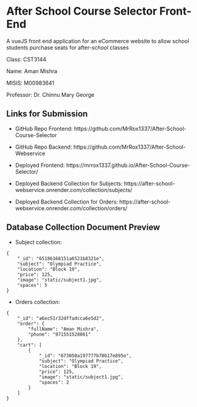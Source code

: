 # After School Course Selector Front-End

A vueJS front end application for an eCommerce website to allow school students purchase seats for after-school classes

<p>Class: CST3144</p>

<p>Name: Aman Mishra</p>

<p>MISIS: M00983641</p>

<p>Professor: Dr. Chinnu Mary George</p>

## Links for Submission

-   <p>GitHub Repo Frontend: https://github.com/MrRox1337/After-School-Course-Selector</p>
-   <p>GitHub Repo Backend: https://github.com/MrRox1337/After-School-Webservice</p>
-   <p>Deployed Frontend: https://mrrox1337.github.io/After-School-Course-Selector/</p>
-   <p>Deployed Backend Collection for Subjects: https://after-school-webservice.onrender.com/collection/subjects/</p>
-   <p>Deployed Backend Collection for Orders: https://after-school-webservice.onrender.com/collection/orders/</p>

## Database Collection Document Preview

-   Subject collection:

```
{
    "_id": "65186168151a6521b8321e",
    "subject": "Olympiad Practice",
    "location": "Block 19",
    "price": 125,
    "image": "static/subject1.jpg",
    "spaces": 5
}
```

-   Orders collection:

```
{
    "_id": "a6ec51r32dffadcca6e5d2",
    "order": {
        "fullName": "Aman Mishra",
        "phone": "971551528861"
    },
    "cart": [
        {
            "_id": "673050a197777b70b17e895e",
            "subject": "Olympiad Practice",
            "location": "Block 19",
            "price": 125,
            "image": "static/subject1.jpg",
            "spaces": 2
        }
    ]
}
```
